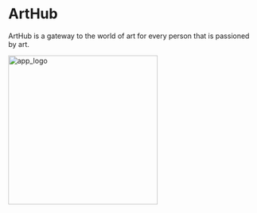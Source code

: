 # ArtHub
  ArtHub is a gateway to the world of art for every person that is passioned by art.
  
<img src="https://github.com/omuletzu/ArtHub/assets/75565975/2394eeee-a060-4cfe-a7cb-9a2b95096da1" alt="app_logo" width="300">


